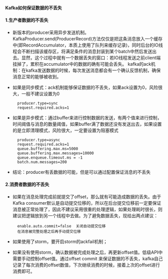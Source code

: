 #### Kafka如何保证数据的不丢失
#### 1.生产者数据的不丢失
- 新版本的producer采用异步发送机制。KafkaProducer.send(ProducerRecord)方法仅仅是把这条消息放入一个缓存中(即RecordAccumulator，本质上使用了队列来缓存记录)，同时后台的IO线程会不断扫描该缓存区，将满足条件的消息封装到某个batch中然后发送出去。显然，这个过程中就有一个数据丢失的窗口：若IO线程发送之前client端挂掉了，累积在accumulator中的数据的确有可能会丢失。
kafka的ack机制：在kafka发送数据的时候，每次发送消息都会有一个确认反馈机制，确保消息正常的能够被收到。
- 如果是同步模式：ack机制能够保证数据的不丢失，如果ack设置为0，风险很大，一般不建议设置为0


        producer.type=sync 
        request.required.acks=1

- 如果是异步模式：通过buffer来进行控制数据的发送，有两个值来进行控制，时间阈值与消息的数量阈值，如果buffer满了数据还没有发送出去，如果设置的是立即清理模式，风险很大，一定要设置为阻塞模式 

    
        producer.type=async 
        request.required.acks=1 
        queue.buffering.max.ms=5000 
        queue.buffering.max.messages=10000 
        queue.enqueue.timeout.ms = -1 
        batch.num.messages=200
        
- 结论：producer有丢数据的可能，但是可以通过配置保证消息的不丢失

#### 2.消费者数据的不丢失
- 如果在消息处理完成前就提交了offset，那么就有可能造成数据的丢失。由于Kafka consumer默认是自动提交位移的，所以在后台提交位移前一定要保证消息被正常处理了，因此不建议采用很重的处理逻辑，如果处理耗时很长，则建议把逻辑放到另一个线程中去做。为了避免数据丢失，现给出两点建议：
    
    
        enable.auto.commit=false  关闭自动提交位移
        在消息被完整处理之后再手动提交位移
    
    
- 如果使用了storm，要开启storm的ackfail机制；
- 如果没有使用storm，确认数据被完成处理之后，再更新offset值。低级API中需要手动控制offset值。通过offset commit 来保证数据的不丢失，kafka自己记录了每次消费的offset数值，下次继续消费的时候，接着上次的offset进行消费即可。